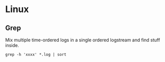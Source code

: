 # Linux

## Grep 

Mix multiple time-ordered logs in a single ordered logstream and find stuff inside.

`grep -h 'xxxx' *.log | sort`